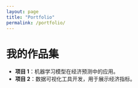 ```yaml
---
layout: page
title: "Portfolio"
permalink: /portfolio/
---
```


# 我的作品集

- **项目 1**：机器学习模型在经济预测中的应用。
- **项目 2**：数据可视化工具开发，用于展示经济指标。
